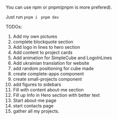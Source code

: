 You can use npm or pnpm(pnpm is more prefered).

Just run ``` pnpm i  ``` ``` pnpm dev ```




TODOs: 
1. Add my own pictures
2. complete blockquote section
3. Add logo in lines to hero section
4. Add content to project cards
5. Add animation for SimpleCube and LogoInLines
6. Add ukrainian translation for website
8. add random positioning for cube made 
9. create complete-apps component
10. create small-projects component
11. add figures to sidebars
12. Fill with content about-me section
13. Fill up Info in Hero section with better text
14. Start about-me page
15. start contacts page
16. gather all my projects. 
